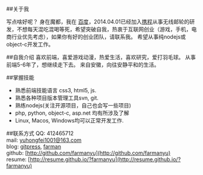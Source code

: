 ##关于我

写点啥好呢？
身在魔都，我在 [百度](http://www.baidu.com)，2014.04.01已经加入[携程](http://www.ctrip.com/)从事无线邮轮的研发，不想每天混吃混喝等死，希望突破自我，热衷于互联网创业（游戏，手机，电商行业优先考虑），如果你有好的创业团队，请联系我。
希望从事纯nodejs或object-c开发工作。

##自我介绍
喜欢前端，喜爱游戏动漫，热爱生活，喜欢研究，爱打羽毛球。
从事前端5-6年了，想继续走下去。
来自安徽，向往安静平和的生活。

##掌握技能
* 熟悉前端技能语言 css3, html5, js.
* 熟悉各种项目版本管理工具svn, git.
* 熟练nodejs(关注开源项目，自己也会写一些项目)
* php, python, object-c, asp.net 均有所涉及了解
* Linux, Macos, Windows均可以正常开发工作.

##联系方式
QQ: 412465712  
mail: [yuhongfei1001@163.com](mailto:yuhongfei1001@163.com)  
blog: [gitpress](http://blog.farmanyu.gitpress.org/), [farman](http://farman.sinaapp.com)  
github: [http://github.com/farmanyu](http://github.com/farmanyu)  
resume: [http://resume.github.io/?farmanyu](http://resume.github.io/?farmanyu)
